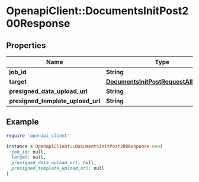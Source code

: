 # OpenapiClient::DocumentsInitPost200Response

## Properties

| Name | Type | Description | Notes |
| ---- | ---- | ----------- | ----- |
| **job_id** | **String** |  |  |
| **target** | [**DocumentsInitPostRequestAllOfTarget**](DocumentsInitPostRequestAllOfTarget.md) |  |  |
| **presigned_data_upload_url** | **String** |  |  |
| **presigned_template_upload_url** | **String** |  |  |

## Example

```ruby
require 'openapi_client'

instance = OpenapiClient::DocumentsInitPost200Response.new(
  job_id: null,
  target: null,
  presigned_data_upload_url: null,
  presigned_template_upload_url: null
)
```

